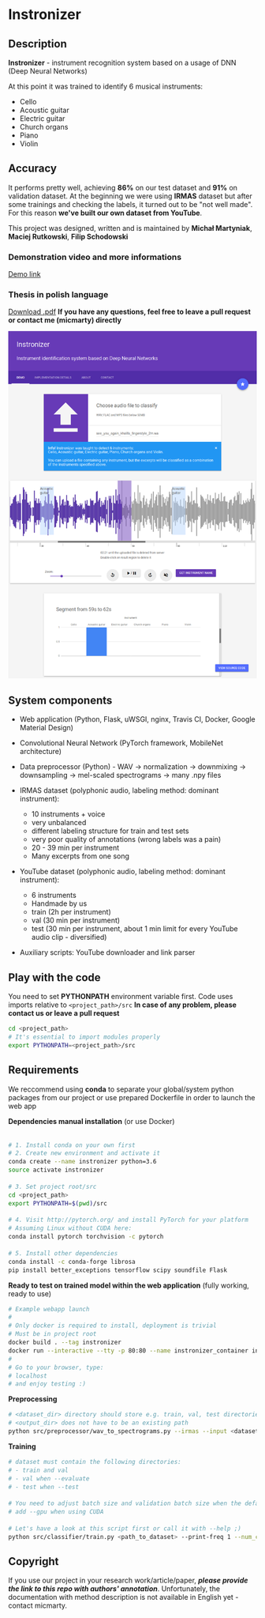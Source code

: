 # Instronizer

## Description

**Instronizer** - instrument recognition system based on a usage of DNN (Deep Neural Networks)

At this point it was trained to identify 6 musical instruments:
- Cello
- Acoustic guitar
- Electric guitar
- Church organs
- Piano
- Violin

## Accuracy

It performs pretty well, achieving **86%** on our test dataset and **91%** on validation dataset.
At the beginning we were using **IRMAS** dataset but after some trainings and checking the labels, it turned out to be "not well made".
For this reason **we've built our own dataset from YouTube**.


This project was designed, written and is maintained by **Michał Martyniak**, **Maciej Rutkowski**, **Filip Schodowski**

### Demonstration video and more informations
[Demo link](http://martyniak.me/recent_projects.html)

### Thesis in polish language
[Download .pdf](https://www.researchgate.net/profile/Michal_Martyniak/project/Musical-instruments-recognition-in-polyphonic-audio-deep-neural-network/attachment/5aa2d5dfb53d2f0bba570d1d/AS:602342382649345@1520621023460/download/Instronizer_Thesis_PL.pdf?context=ProjectUpdatesLog)
**If you have any questions, feel free to leave a pull request or contact me (micmarty) directly**

![Instronizer webapp screenshot](docs/instronizer-webapp.png)

## System components

- Web application (Python, Flask, uWSGI, nginx, Travis CI, Docker, Google Material Design)

- Convolutional Neural Network (PyTorch framework, MobileNet architecture)

- Data preprocessor (Python) - WAV -> normalization -> downmixing -> downsampling -> mel-scaled spectrograms -> many .npy files

- IRMAS dataset (polyphonic audio, labeling method: dominant instrument):
    - 10 instruments + voice
    - very unbalanced
    - different labeling structure for train and test sets
    - very poor quality of annotations (wrong labels was a pain)
    - 20 - 39 min per instrument
    - Many excerpts from one song

- YouTube dataset (polyphonic audio, labeling method: dominant instrument): 
    - 6 instruments
    - Handmade by us
    - train (2h per instrument)
    - val (30 min per instrument)
    - test (30 min per instrument, about 1 min limit for every YouTube audio clip - diversified)

- Auxiliary scripts: YouTube downloader and link parser


## Play with the code

You need to set **PYTHONPATH** environment variable first.
Code uses imports relative to ```<project_path>/src```
**In case of any problem, please contact us or leave a pull request**
```bash
cd <project_path>
# It's essential to import modules properly
export PYTHONPATH=<project_path>/src
```

## Requirements

We reccommend using **conda** to separate your global/system python packages from our project or use prepared Dockerfile in order to launch the web app

**Dependencies manual installation** (or use Docker)
```bash

# 1. Install conda on your own first 
# 2. Create new environment and activate it
conda create --name instronizer python=3.6 
source activate instronizer

# 3. Set project root/src
cd <project_path>
export PYTHONPATH=$(pwd)/src

# 4. Visit http://pytorch.org/ and install PyTorch for your platform
# Assuming Linux without CUDA here:
conda install pytorch torchvision -c pytorch

# 5. Install other dependencies
conda install -c conda-forge librosa
pip install better_exceptions tensorflow scipy soundfile Flask
```
**Ready to test on trained model within the web application**
(fully working, ready to use)

```bash
# Example webapp launch
#
# Only docker is required to install, deployment is trivial
# Must be in project root
docker build . --tag instronizer
docker run --interactive --tty -p 80:80 --name instronizer_container instronizer
# 
# Go to your browser, type: 
# localhost
# and enjoy testing :)
```

**Preprocessing**
```bash
# <dataset_dir> directory should store e.g. train, val, test directories, each having directories for each class, containing WAV excerpts
# <output_dir> does not have to be an existing path
python src/preprocessor/wav_to_spectrograms.py --irmas --input <dataset_dir> --output-dir <output_dir>
```

**Training**
```bash
# dataset must contain the following directories:
# - train and val
# - val when --evaluate
# - test when --test

# You need to adjust batch size and validation batch size when the default values are too small or too big
# add --gpu when using CUDA

# Let's have a look at this script first or call it with --help ;)
python src/classifier/train.py <path_to_dataset> --print-freq 1 --num_classes 6
```
## Copyright

If you use our project in your research work/article/paper, **_please provide the link to this repo with authors' annotation_**.
Unfortunately, the documentation with method description is not available in English yet - contact micmarty.
